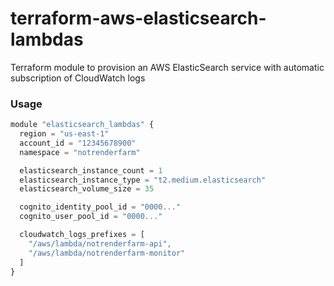 # terraform-aws-elasticsearch-lambdas
Terraform module to provision an AWS ElasticSearch service with automatic subscription of CloudWatch logs

### Usage

```js
module "elasticsearch_lambdas" {
  region = "us-east-1"
  account_id = "12345678900"
  namespace = "notrenderfarm"

  elasticsearch_instance_count = 1
  elasticsearch_instance_type = "t2.medium.elasticsearch"
  elasticsearch_volume_size = 35

  cognito_identity_pool_id = "0000..."
  cognito_user_pool_id = "0000..."

  cloudwatch_logs_prefixes = [
    "/aws/lambda/notrenderfarm-api", 
    "/aws/lambda/notrenderfarm-monitor"
  ]
}
```